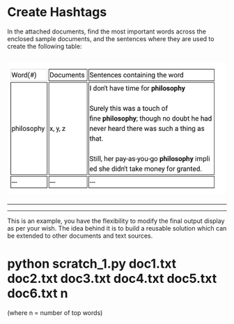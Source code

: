 # Create Hashtags
  
In the attached documents, find the most important words  across the enclosed sample documents, and the sentences where they are used to create the following table:
 
![](/sample.png)
--- 
--- 
--- 
  
This is an example, you have the flexibility to modify the final output display as per your wish.
The idea behind it is to build a reusable solution which can be extended to other documents and text sources.  
  
# python scratch_1.py doc1.txt doc2.txt doc3.txt doc4.txt doc5.txt doc6.txt n
(where n = number of top words)


